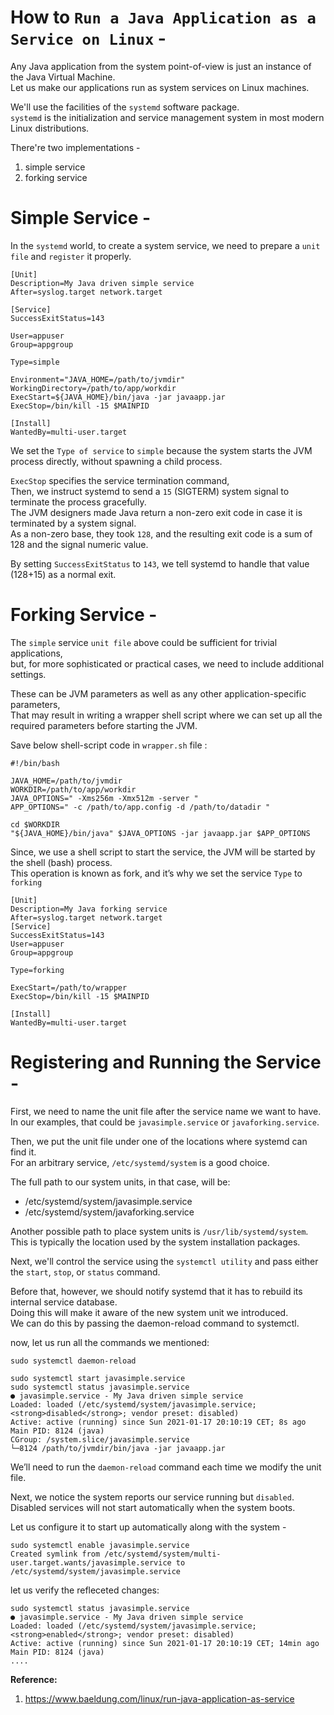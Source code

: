 # How to `Run a Java Application as a Service on Linux` - 


Any Java application from the system point-of-view is just an instance of the Java Virtual Machine.  
Let us make our applications run as system services on Linux machines.  

We'll use the facilities of the `systemd` software package.  
`systemd` is the initialization and service management system in most modern Linux distributions.  

There're two implementations - 
1. simple service
2. forking service

# Simple Service - 

In the `systemd` world, to create a system service, we need to prepare a `unit file` and `register` it properly.  

```shell
[Unit]
Description=My Java driven simple service
After=syslog.target network.target

[Service]
SuccessExitStatus=143

User=appuser
Group=appgroup

Type=simple

Environment="JAVA_HOME=/path/to/jvmdir"
WorkingDirectory=/path/to/app/workdir
ExecStart=${JAVA_HOME}/bin/java -jar javaapp.jar
ExecStop=/bin/kill -15 $MAINPID

[Install]
WantedBy=multi-user.target
```
We set the `Type of service` to `simple` because the system starts the JVM process directly, without spawning a child process.  

`ExecStop` specifies the service termination command,  
Then, we instruct systemd to send a `15` (SIGTERM) system signal to terminate the process gracefully.  
The JVM designers made Java return a non-zero exit code in case it is terminated by a system signal.  
As a non-zero base, they took `128`, and the resulting exit code is a sum of 128 and the signal numeric value.  

By setting `SuccessExitStatus` to `143`, we tell systemd to handle that value (128+15) as a normal exit.  

# Forking Service - 

The `simple` service `unit file` above could be sufficient for trivial applications,  
but, for more sophisticated or practical cases, we need to include additional settings.  

These can be JVM parameters as well as any other application-specific parameters,  
That may result in writing a wrapper shell script where we can set up all the required parameters before starting the JVM.  

Save below shell-script code in `wrapper.sh` file :   

```shell
#!/bin/bash

JAVA_HOME=/path/to/jvmdir
WORKDIR=/path/to/app/workdir
JAVA_OPTIONS=" -Xms256m -Xmx512m -server "
APP_OPTIONS=" -c /path/to/app.config -d /path/to/datadir "

cd $WORKDIR
"${JAVA_HOME}/bin/java" $JAVA_OPTIONS -jar javaapp.jar $APP_OPTIONS
```
Since, we use a shell script to start the service, the JVM will be started by the shell (bash) process.  
This operation is known as fork, and it’s why we set the service `Type` to `forking`  

```shell
[Unit]
Description=My Java forking service
After=syslog.target network.target
[Service]
SuccessExitStatus=143
User=appuser
Group=appgroup

Type=forking

ExecStart=/path/to/wrapper
ExecStop=/bin/kill -15 $MAINPID

[Install]
WantedBy=multi-user.target
```

# Registering and Running the Service - 

First, we need to name the unit file after the service name we want to have.  
In our examples, that could be `javasimple.service` or `javaforking.service`.  

Then, we put the unit file under one of the locations where systemd can find it.  
For an arbitrary service, `/etc/systemd/system` is a good choice.  

The full path to our system units, in that case, will be:  
- /etc/systemd/system/javasimple.service
- /etc/systemd/system/javaforking.service

Another possible path to place system units is `/usr/lib/systemd/system`.  
This is typically the location used by the system installation packages.  

Next, we'll control the service using the `systemctl utility` and pass either the `start`, `stop`, or `status` command.  

Before that, however, we should notify systemd that it has to rebuild its internal service database.  
Doing this will make it aware of the new system unit we introduced.  
We can do this by passing the daemon-reload command to systemctl.  

now, let us run all the commands we mentioned:  

```shell
sudo systemctl daemon-reload

sudo systemctl start javasimple.service
sudo systemctl status javasimple.service
● javasimple.service - My Java driven simple service
Loaded: loaded (/etc/systemd/system/javasimple.service; <strong>disabled</strong>; vendor preset: disabled)
Active: active (running) since Sun 2021-01-17 20:10:19 CET; 8s ago
Main PID: 8124 (java)
CGroup: /system.slice/javasimple.service
└─8124 /path/to/jvmdir/bin/java -jar javaapp.jar
```

We’ll need to run the `daemon-reload` command each time we modify the unit file.  

Next, we notice the system reports our service running but `disabled`.  
Disabled services will not start automatically when the system boots.  

Let us configure it to start up automatically along with the system - 

```shell
sudo systemctl enable javasimple.service
Created symlink from /etc/systemd/system/multi-user.target.wants/javasimple.service to /etc/systemd/system/javasimple.service
```
let us verify the refleceted changes:  
```shell
sudo systemctl status javasimple.service
● javasimple.service - My Java driven simple service
Loaded: loaded (/etc/systemd/system/javasimple.service; <strong>enabled</strong>; vendor preset: disabled)
Active: active (running) since Sun 2021-01-17 20:10:19 CET; 14min ago
Main PID: 8124 (java)
....
```

**Reference:**  
1. https://www.baeldung.com/linux/run-java-application-as-service



